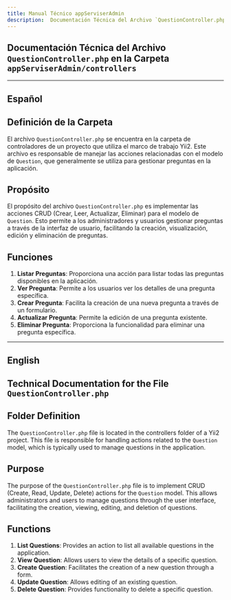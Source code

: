 ```yaml
---
title: Manual Técnico appServiserAdmin
description:  Documentación Técnica del Archivo `QuestionController.php`
---
```


## Documentación Técnica del Archivo `QuestionController.php` en la Carpeta `appServiserAdmin/controllers`

---

## Español

## Definición de la Carpeta
El archivo `QuestionController.php` se encuentra en la carpeta de controladores de un proyecto que utiliza el marco de trabajo Yii2. Este archivo es responsable de manejar las acciones relacionadas con el modelo de `Question`, que generalmente se utiliza para gestionar preguntas en la aplicación.

## Propósito
El propósito del archivo `QuestionController.php` es implementar las acciones CRUD (Crear, Leer, Actualizar, Eliminar) para el modelo de `Question`. Esto permite a los administradores y usuarios gestionar preguntas a través de la interfaz de usuario, facilitando la creación, visualización, edición y eliminación de preguntas.

## Funciones
1. **Listar Preguntas**: Proporciona una acción para listar todas las preguntas disponibles en la aplicación.
2. **Ver Pregunta**: Permite a los usuarios ver los detalles de una pregunta específica.
3. **Crear Pregunta**: Facilita la creación de una nueva pregunta a través de un formulario.
4. **Actualizar Pregunta**: Permite la edición de una pregunta existente.
5. **Eliminar Pregunta**: Proporciona la funcionalidad para eliminar una pregunta específica.

---

## English

## Technical Documentation for the File `QuestionController.php`

## Folder Definition
The `QuestionController.php` file is located in the controllers folder of a Yii2 project. This file is responsible for handling actions related to the `Question` model, which is typically used to manage questions in the application.

## Purpose
The purpose of the `QuestionController.php` file is to implement CRUD (Create, Read, Update, Delete) actions for the `Question` model. This allows administrators and users to manage questions through the user interface, facilitating the creation, viewing, editing, and deletion of questions.

## Functions
1. **List Questions**: Provides an action to list all available questions in the application.
2. **View Question**: Allows users to view the details of a specific question.
3. **Create Question**: Facilitates the creation of a new question through a form.
4. **Update Question**: Allows editing of an existing question.
5. **Delete Question**: Provides functionality to delete a specific question.